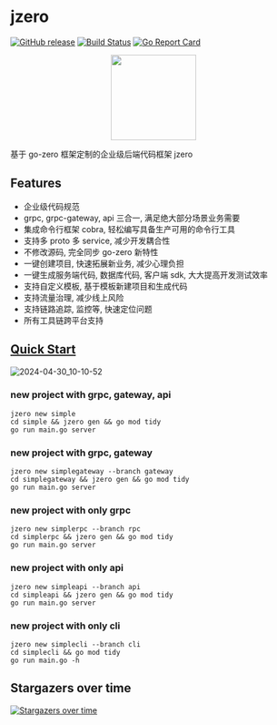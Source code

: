 # jzero

[![GitHub release](https://img.shields.io/github/release/jzero-io/jzero.svg?style=flat-square)](https://github.com/jzero-io/jzero/releases/latest)
[![Build Status](https://img.shields.io/github/actions/workflow/status/jzero-io/jzero/ci.yaml?branch=main&label=jzero-ci&logo=github&style=flat-square)](https://github.com/jzero-io/jzero/actions?query=workflow%3Ajzero-ci)
[![Go Report Card](https://goreportcard.com/badge/github.com/jzero-io/jzero?style=flat-square)](https://goreportcard.com/report/github.com/jzero-io/jzero)

<p align="center">
<img align="center" width="150px" src="https://oss.jaronnie.com/jzero.jpg">
</p>

基于 go-zero 框架定制的企业级后端代码框架 jzero

## Features

* 企业级代码规范
* grpc, grpc-gateway, api 三合一, 满足绝大部分场景业务需要
* 集成命令行框架 cobra, 轻松编写具备生产可用的命令行工具
* 支持多 proto 多 service, 减少开发耦合性
* 不修改源码, 完全同步 go-zero 新特性
* 一键创建项目, 快速拓展新业务, 减少心理负担
* 一键生成服务端代码, 数据库代码, 客户端 sdk, 大大提高开发测试效率
* 支持自定义模板, 基于模板新建项目和生成代码
* 支持流量治理, 减少线上风险
* 支持链路追踪, 监控等, 快速定位问题
* 所有工具链跨平台支持

## [Quick Start](https://jzero.jaronnie.com/#快速开始)

![2024-04-30_10-10-52](https://oss.jaronnie.com/2024-04-30_10-10-52.gif)

### new project with grpc, gateway, api

```shell
jzero new simple
cd simple && jzero gen && go mod tidy
go run main.go server
```

### new project with grpc, gateway

```shell
jzero new simplegateway --branch gateway
cd simplegateway && jzero gen && go mod tidy
go run main.go server
```

### new project with only grpc

```shell
jzero new simplerpc --branch rpc
cd simplerpc && jzero gen && go mod tidy
go run main.go server
```

### new project with only api

```shell
jzero new simpleapi --branch api
cd simpleapi && jzero gen && go mod tidy
go run main.go server
```

### new project with only cli

```shell
jzero new simplecli --branch cli
cd simplecli && go mod tidy
go run main.go -h
```

## Stargazers over time

[![Stargazers over time](https://starchart.cc/jzero-io/jzero.svg)](https://starchart.cc/jzero-io/jzero)
